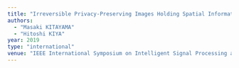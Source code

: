 ```yaml
---
title: "Irreversible Privacy-Preserving Images Holding Spatial Information for HOG Feature Extraction"
authors:
  - "Masaki KITAYAMA"
  - "Hitoshi KIYA"
year: 2019
type: "international"
venue: "IEEE International Symposium on Intelligent Signal Processing and Communication Systems, Beitou, Taipei, 2019-12-05."
---
```


